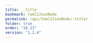 ```yaml
---
title: __title
bookmark: Yaml2JsonNode
permalink: /api/Yaml2JsonNode/:title/
folder: true
order: "10.13"
version: "1.2.4"
---
```

